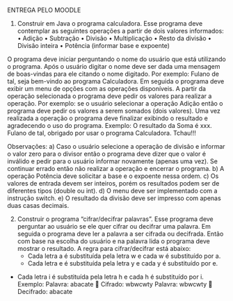 ENTREGA PELO MOODLE
1)	Construir em Java o programa calculadora. Esse programa deve contemplar as seguintes operações a partir de dois valores informados:
•	Adição
•	Subtração
•	Divisão
•	Multiplicação
•	Resto da divisão
•	Divisão inteira
•	Potência (informar base e expoente)

O programa deve iniciar perguntando o nome do usuário que está utilizando o programa. Após o usuário digitar o nome deve ser dada uma mensagem de boas-vindas para ele citando o nome digitado. Por exemplo: 
Fulano de tal, seja bem-vindo ao programa Calculadora.
Em seguida o programa deve exibir um menu de opções com as operações disponíveis.
A partir da operação selecionada o programa deve pedir os valores para realizar a operação. Por exemplo: se o usuário selecionar a operação Adição então o programa deve pedir os valores a serem somados (dois valores).
Uma vez realizada a operação o programa deve finalizar exibindo o resultado e agradecendo o uso do programa. Exemplo:
	O resultado da Soma é xxx. 
	Fulano de tal, obrigado por usar o programa Calculadora. Tchau!!!

Observações:
a)	Caso o usuário selecione a operação de divisão e informar o valor zero para o divisor então o programa deve dizer que o valor é inválido e pedir para o usuário informar novamente (apenas uma vez). Se continuar errado então não realizar a operação e encerrar o programa.
b)	A operação Potência deve solicitar a base e o expoente nessa ordem.
c)	Os valores de entrada devem ser inteiros, porém os resultados podem ser de diferentes tipos (double ou int).
d)	O menu deve ser implementado com a instrução switch.
e)	O resultado da divisão deve ser impresso com apenas duas casas decimais.

2)	Construir o programa “cifrar/decifrar palavras”.
Esse programa deve perguntar ao usuário se ele quer cifrar ou decifrar uma palavra. Em seguida o programa deve ler a palavra a ser cifrada ou decifrada.
Então com base na escolha do usuário e na palavra lida o programa deve mostrar o resultado.
A regra para cifrar/decifrar está abaixo:
	- Cada letra a é substituída pela letra w e cada w é substituído por a.
	- Cada letra e é substituída pela letra y e cada y é substituído por e.
- Cada letra i é substituída pela letra h e cada h é substituído por i.
Exemplo:
	Palavra: abacate  Cifrado: wbwcwty
	Palavra: wbwcwty  Decifrado: abacate

